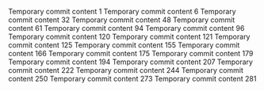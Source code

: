 Temporary commit content 1
Temporary commit content 6
Temporary commit content 32
Temporary commit content 48
Temporary commit content 61
Temporary commit content 94
Temporary commit content 96
Temporary commit content 120
Temporary commit content 121
Temporary commit content 125
Temporary commit content 155
Temporary commit content 166
Temporary commit content 175
Temporary commit content 179
Temporary commit content 194
Temporary commit content 207
Temporary commit content 222
Temporary commit content 244
Temporary commit content 250
Temporary commit content 273
Temporary commit content 281
